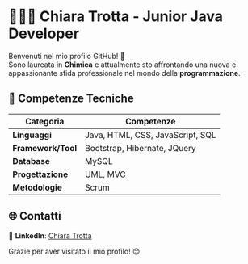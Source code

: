 # 👩🏻‍💻 Chiara Trotta - Junior Java Developer

Benvenuti nel mio profilo GitHub! 🎉  
Sono laureata in **Chimica** e attualmente sto affrontando una nuova e appassionante sfida professionale nel mondo della **programmazione**.

## 🔧 Competenze Tecniche

| **Categoria**       | **Competenze**                                           |
|----------------------|---------------------------------------------------------|
| **Linguaggi**        | Java, HTML, CSS, JavaScript, SQL                        |
| **Framework/Tool**   | Bootstrap, Hibernate, JQuery                            |
| **Database**         | MySQL                                                   |
| **Progettazione**    | UML, MVC                                                |
| **Metodologie**      | Scrum                                                   |

## 🌐 Contatti

📌 **LinkedIn**: [Chiara Trotta](https://www.linkedin.com/in/chiara-trotta)  

Grazie per aver visitato il mio profilo! 😊
